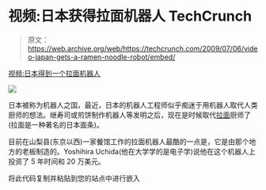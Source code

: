 # 视频:日本获得拉面机器人 TechCrunch

> 原文：<https://web.archive.org/web/https://techcrunch.com/2009/07/06/video-japan-gets-a-ramen-noodle-robot/embed/>

[视频:日本得到一个拉面机器人](https://web.archive.org/web/20221210023834/https://techcrunch.com/2009/07/06/video-japan-gets-a-ramen-noodle-robot/)

![](img/189871d51cd538c0255992e9fb81e48f.png)

日本被称为机器人之国，最近，日本的机器人工程师似乎痴迷于用机器人取代人类厨师的想法。继寿司或煎饼制作机器人等发明之后，现在是时候取代[拉面](https://web.archive.org/web/20221210023834/http://en.wikipedia.org/wiki/Ramen)厨师了(拉面是一种著名的日本面条)。

目前在山梨县(东京以西)一家餐馆工作的拉面机器人最酷的一点是，它是由那个地方的老板制造的。Yoshihira Uchida(他在大学学的是电子学)说他在这个机器人上投资了 5 年时间和 20 万美元。

将此代码复制并粘贴到您的站点中进行嵌入